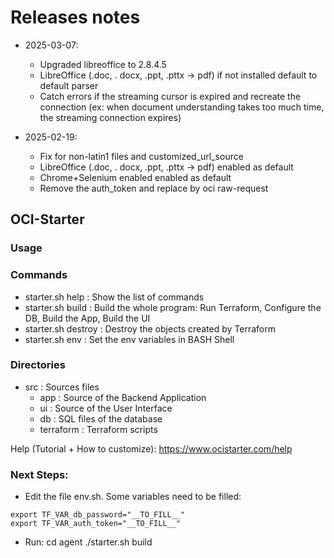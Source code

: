 # Releases notes
- 2025-03-07: 
    - Upgraded libreoffice to 2.8.4.5
    - LibreOffice (.doc, . docx, .ppt, .pttx -> pdf) if not installed default to default parser
    - Catch errors if the streaming cursor is expired and recreate the connection (ex: when document understanding takes too much time, the streaming connection expires)
    
- 2025-02-19: 
    - Fix for non-latin1 files and customized_url_source 
    - LibreOffice (.doc, . docx, .ppt, .pttx -> pdf) enabled as default
    - Chrome+Selenium enabled enabled as default 
    - Remove the auth_token and replace by oci raw-request

## OCI-Starter
### Usage 

### Commands
- starter.sh help    : Show the list of commands
- starter.sh build   : Build the whole program: Run Terraform, Configure the DB, Build the App, Build the UI
- starter.sh destroy : Destroy the objects created by Terraform
- starter.sh env     : Set the env variables in BASH Shell
                    
### Directories
- src           : Sources files
    - app       : Source of the Backend Application 
    - ui        : Source of the User Interface 
    - db        : SQL files of the database
    - terraform : Terraform scripts

Help (Tutorial + How to customize): https://www.ocistarter.com/help

### Next Steps:
- Edit the file env.sh. Some variables need to be filled:
```
export TF_VAR_db_password="__TO_FILL__"
export TF_VAR_auth_token="__TO_FILL__"
```

- Run:
  cd agent
  ./starter.sh build
